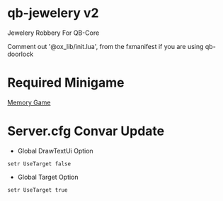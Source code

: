 # qb-jewelery v2
Jewelery Robbery For QB-Core

Comment out  '@ox_lib/init.lua', from the fxmanifest if you are using qb-doorlock

# Required Minigame

[Memory Game](https://github.com/pushkart2/memorygame)

# Server.cfg Convar Update
- Global DrawTextUi Option
```
setr UseTarget false
``` 

- Global Target Option
```
setr UseTarget true
```
